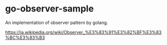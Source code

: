 # go-observer-sample
 An implementation of observer pattern by golang.

 https://ja.wikipedia.org/wiki/Observer_%E3%83%91%E3%82%BF%E3%83%BC%E3%83%B3
